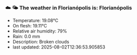 ### ☁️ 🌤️  The weather in Florianópolis is: Florianópolis

- Temperature: 19.08°C
- On flesh: 19.11°C
- Relative air humidity: 79%
- Rain: 0.0 mm
- Description: Broken clouds
- last updated: 2025-08-02T12:36:53.905853

